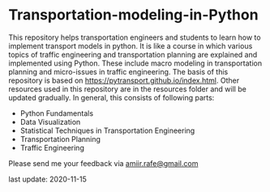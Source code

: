# Transportation-modeling-in-Python
This repository helps transportation engineers and students to learn how to implement transport models in python. It is like a course in which various topics of traffic engineering and transportation planning are explained and implemented using Python. These include macro modeling in transportation planning and micro-issues in traffic engineering. The basis of this repository is based on https://pytransport.github.io/index.html. Other resources used in this repository are in the resources folder and will be updated gradually.
In general, this consists of following parts:
- Python Fundamentals 
- Data Visualization
- Statistical Techniques in Transportation Engineering
- Transportation Planning 
- Traffic Engineering

Please send me your feedback via amiir.rafe@gmail.com

last update: 2020-11-15
